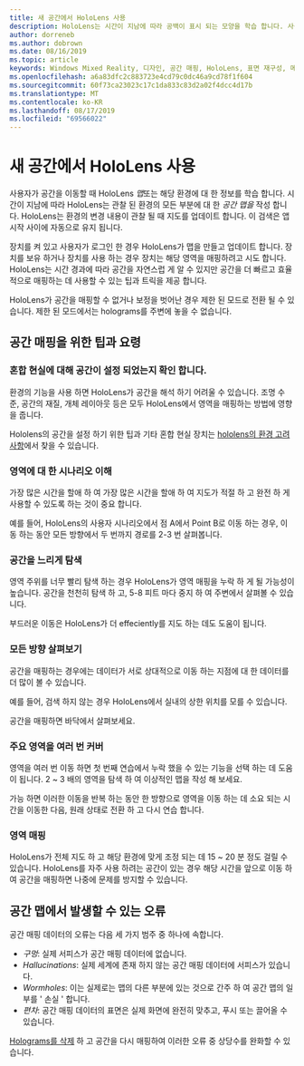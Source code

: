 ```yaml
---
title: 새 공간에서 HoloLens 사용
description: HoloLens는 시간이 지남에 따라 공백이 표시 되는 모양을 학습 합니다. 사용자는 공간을 통해 특정 방법으로 HoloLens를 이동 하 여이 프로세스를 쉽게 수행할 수 있습니다.
author: dorreneb
ms.author: dobrown
ms.date: 08/16/2019
ms.topic: article
keywords: Windows Mixed Reality, 디자인, 공간 매핑, HoloLens, 표면 재구성, 메시, 헤드 추적, 매핑
ms.openlocfilehash: a6a83dfc2c883723e4cd79c0dc46a9cd78f1f604
ms.sourcegitcommit: 60f73ca23023c17c1da833c83d2a02f4dcc4d17b
ms.translationtype: MT
ms.contentlocale: ko-KR
ms.lasthandoff: 08/17/2019
ms.locfileid: "69566022"
---
```

# <a name="use-hololens-in-new-spaces"></a>새 공간에서 HoloLens 사용

사용자가 공간을 이동할 때 HoloLens *맵*또는 해당 환경에 대 한 정보를 학습 합니다. 시간이 지남에 따라 HoloLens는 관찰 된 환경의 모든 부분에 대 한 *공간 맵을* 작성 합니다. HoloLens는 환경의 변경 내용이 관찰 될 때 지도를 업데이트 합니다. 이 검색은 앱 시작 사이에 자동으로 유지 됩니다.

장치를 켜 있고 사용자가 로그인 한 경우 HoloLens가 맵을 만들고 업데이트 합니다. 장치를 보유 하거나 장치를 사용 하는 경우 장치는 해당 영역을 매핑하려고 시도 합니다. HoloLens는 시간 경과에 따라 공간을 자연스럽 게 알 수 있지만 공간을 더 빠르고 효율적으로 매핑하는 데 사용할 수 있는 팁과 트릭을 제공 합니다. 

HoloLens가 공간을 매핑할 수 없거나 보정을 벗어난 경우 제한 된 모드로 전환 될 수 있습니다. 제한 된 모드에서는 holograms를 주변에 놓을 수 없습니다.

## <a name="tips-and-tricks-for-mapping-spaces"></a>공간 매핑을 위한 팁과 요령

### <a name="make-sure-the-space-is-set-up-for-mixed-reality"></a>혼합 현실에 대해 공간이 설정 되었는지 확인 합니다.

환경의 기능을 사용 하면 HoloLens가 공간을 해석 하기 어려울 수 있습니다. 조명 수준, 공간의 재질, 개체 레이아웃 등은 모두 HoloLens에서 영역을 매핑하는 방법에 영향을 줍니다.

Hololens의 공간을 설정 하기 위한 팁과 기타 혼합 현실 장치는 [hololens의 환경 고려 사항](environment-considerations-for-hololens.md)에서 찾을 수 있습니다.

### <a name="understand-the-scenarios-for-the-area"></a>영역에 대 한 시나리오 이해

가장 많은 시간을 할애 하 여 가장 많은 시간을 할애 하 여 지도가 적절 하 고 완전 하 게 사용할 수 있도록 하는 것이 중요 합니다. 

예를 들어, HoloLens의 사용자 시나리오에서 점 A에서 Point B로 이동 하는 경우, 이동 하는 동안 모든 방향에서 두 번까지 경로를 2-3 번 살펴봅니다. 

### <a name="walk-slowly-around-the-space"></a>공간을 느리게 탐색

영역 주위를 너무 빨리 탐색 하는 경우 HoloLens가 영역 매핑을 누락 하 게 될 가능성이 높습니다. 공간을 천천히 탐색 하 고, 5-8 피트 마다 중지 하 여 주변에서 살펴볼 수 있습니다.

부드러운 이동은 HoloLens가 더 effeciently를 지도 하는 데도 도움이 됩니다.

### <a name="look-in-all-directions"></a>모든 방향 살펴보기

공간을 매핑하는 경우에는 데이터가 서로 상대적으로 이동 하는 지점에 대 한 데이터를 더 많이 볼 수 있습니다. 

예를 들어, 검색 하지 않는 경우 HoloLens에서 실내의 상한 위치를 모를 수 있습니다. 

공간을 매핑하면 바닥에서 살펴보세요.

### <a name="cover-key-areas-multiple-times"></a>주요 영역을 여러 번 커버

영역을 여러 번 이동 하면 첫 번째 연습에서 누락 했을 수 있는 기능을 선택 하는 데 도움이 됩니다. 2 ~ 3 배의 영역을 탐색 하 여 이상적인 맵을 작성 해 보세요.

가능 하면 이러한 이동을 반복 하는 동안 한 방향으로 영역을 이동 하는 데 소요 되는 시간을 이동한 다음, 원래 상태로 전환 하 고 다시 연습 합니다.

### <a name="take-your-time-mapping-the-area"></a>영역 매핑

HoloLens가 전체 지도 하 고 해당 환경에 맞게 조정 되는 데 15 ~ 20 분 정도 걸릴 수 있습니다. HoloLens를 자주 사용 하려는 공간이 있는 경우 해당 시간을 앞으로 이동 하 여 공간을 매핑하면 나중에 문제를 방지할 수 있습니다. 

## <a name="possible-errors-in-the-spatial-map"></a>공간 맵에서 발생할 수 있는 오류

공간 매핑 데이터의 오류는 다음 세 가지 범주 중 하나에 속합니다.

* *구멍*: 실제 서피스가 공간 매핑 데이터에 없습니다.
* *Hallucinations*: 실제 세계에 존재 하지 않는 공간 매핑 데이터에 서피스가 있습니다.
* *Wormholes*: 이는 실제로는 맵의 다른 부분에 있는 것으로 간주 하 여 공간 맵의 일부를 ' 손실 ' 합니다.
* *편차*: 공간 매핑 데이터의 표면은 실제 화면에 완전히 맞추고, 푸시 또는 끌어올 수 있습니다.

[Holograms를 삭제](environment-considerations-for-hololens.md) 하 고 공간을 다시 매핑하여 이러한 오류 중 상당수를 완화할 수 있습니다.